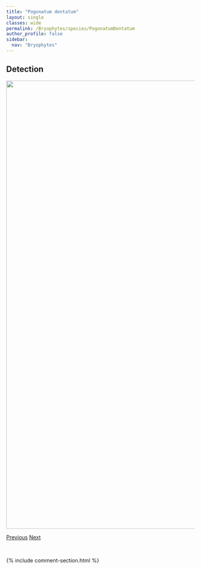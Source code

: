 ```yaml
---
title: "Pogonatum dentatum"
layout: single
classes: wide
permalink: /Bryophytes/species/PogonatumDentatum
author_profile: false
sidebar:
  nav: "Bryophytes"
---
```


<h2>Detection</h2>

<a href="https://drive.google.com/uc?export=view&id=1SQQwDVcIKiU3UVaQNKZ3SFvMQAqQ1J8t">
<img src="https://drive.google.com/uc?export=view&id=1SQQwDVcIKiU3UVaQNKZ3SFvMQAqQ1J8t" height = "1200" width = "800">
</a>


<a href="/DevelopmentWebsite/Bryophytes/species/PleuroziumSchreberi" class="pagination--pager" title="Pleurozium schreberi">Previous</a> <a href="/DevelopmentWebsite/Bryophytes/species/PohliaBulbifera" class="pagination--pager" title="Pohlia bulbifera">Next</a>

<p>&nbsp;</p>

{% include comment-section.html %}
